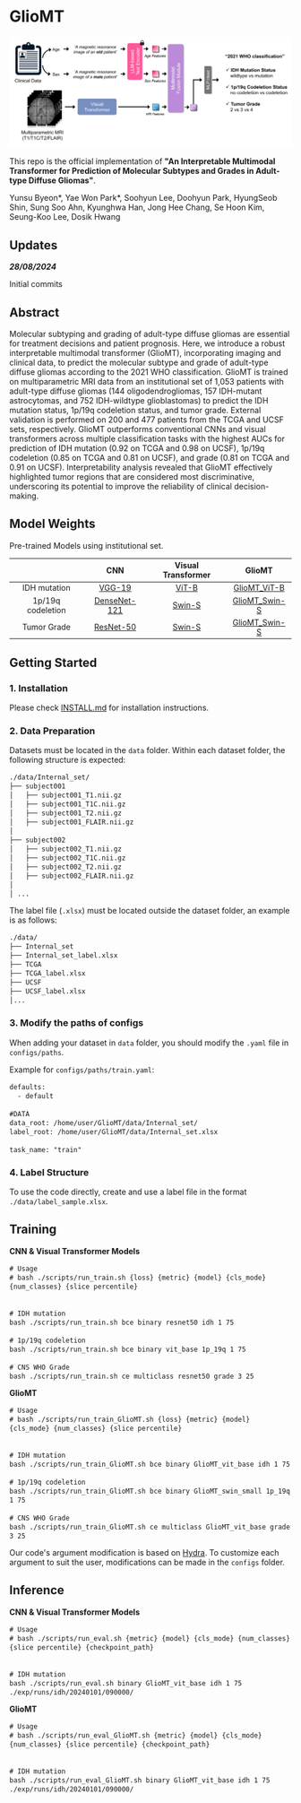 # GlioMT

![alt man](./figures/main.png)


This repo is the official implementation of **"An Interpretable Multimodal Transformer for Prediction of Molecular Subtypes and Grades in Adult-type Diffuse Gliomas"**.

Yunsu Byeon*, Yae Won Park*, Soohyun Lee, Doohyun Park, HyungSeob Shin, Sung Soo Ahn, Kyunghwa Han, Jong Hee Chang, Se Hoon Kim, Seung-Koo Lee, Dosik Hwang


## Updates

***28/08/2024***

Initial commits

## Abstract
Molecular subtyping and grading of adult-type diffuse gliomas are essential for treatment decisions and patient prognosis. Here, we introduce a robust interpretable multimodal transformer (GlioMT), incorporating imaging and clinical data, to predict the molecular subtype and grade of adult-type diffuse gliomas according to the 2021 WHO classification. GlioMT is trained on multiparametric MRI data from an institutional set of 1,053 patients with adult-type diffuse gliomas (144 oligodendrogliomas, 157 IDH-mutant astrocytomas, and 752 IDH-wildtype glioblastomas) to predict the IDH mutation status, 1p/19q codeletion status, and tumor grade. External validation is performed on 200 and 477 patients from the TCGA and UCSF sets, respectively. GlioMT outperforms conventional CNNs and visual transformers across multiple classification tasks with the highest AUCs for prediction of IDH mutation (0.92 on TCGA and 0.98 on UCSF), 1p/19q codeletion (0.85 on TCGA and 0.81 on UCSF), and grade (0.81 on TCGA and 0.91 on UCSF). Interpretability analysis revealed that GlioMT effectively highlighted tumor regions that are considered most discriminative, underscoring its potential to improve the reliability of clinical decision-making. 
 


## Model Weights
Pre-trained Models using institutional set.

|                   | CNN | Visual Transformer | GlioMT |
|:-----------------:|:------------------------:|:---------------------------------------:|:---------------------------:|
| IDH mutation      |       [VGG-19](https://drive.google.com/file/d/1S-MZGCPEh4pn7ZBWA5j3Gb20kOdpQfwW/view?usp=drive_link)       |               [ViT-B](https://drive.google.com/file/d/1Gd4M52A5YI1YAbRc0PHlFdnDZHbJUQPc/view?usp=drive_link)           |       [GlioMT_ViT-B](https://drive.google.com/file/d/1VtRU3W_Tl_ghrsa2Fjpmr8Y-yJqaV_sn/view?usp=drive_link)    |
| 1p/19q codeletion |    [DenseNet-121](https://drive.google.com/file/d/1iK2z0NrYDRMuiKJBaCbC3RVDGZpisWNT/view?usp=drive_link)    |               [Swin-S](https://drive.google.com/file/d/1H5VvbwVSPr-zsEJYeD_3VuL3nmdEOoMh/view?usp=drive_link)          |      [GlioMT_Swin-S](https://drive.google.com/file/d/1AkXwnEBg_M0f7eaF11TuSyqu6ktDCuPb/view?usp=drive_link)    |
| Tumor Grade       |      [ResNet-50](https://drive.google.com/file/d/1YT0ggGdCes8MQiwxLCGKcbRxp_24bqdh/view?usp=drive_link)     |               [Swin-S](https://drive.google.com/file/d/1WdVsL1psAeVx0arMztKPwa1PNsH0I7b2/view?usp=drive_link)          |      [GlioMT_Swin-S](https://drive.google.com/file/d/1lnasGRbYbA5c3cPmZa0kBwJkixCrV9Sj/view?usp=drive_link)    |


## Getting Started
### 1. Installation
Please check [INSTALL.md](INSTALL.md) for installation instructions.

### 2. Data Preparation
Datasets must be located in the `data` folder. Within each dataset folder, the following structure is expected:

```
./data/Internal_set/
├── subject001
│   ├── subject001_T1.nii.gz
│   ├── subject001_T1C.nii.gz
│   ├── subject001_T2.nii.gz
│   ├── subject001_FLAIR.nii.gz
│
├── subject002
│   ├── subject002_T1.nii.gz
│   ├── subject002_T1C.nii.gz
│   ├── subject002_T2.nii.gz
│   ├── subject002_FLAIR.nii.gz
│
│ ...
```
The label file (`.xlsx`) must be located outside the dataset folder, an example is as follows:
```
./data/
├── Internal_set
├── Internal_set_label.xlsx
├── TCGA
├── TCGA_label.xlsx
├── UCSF
├── UCSF_label.xlsx
│...
```

### 3. Modify the paths of configs

When adding your dataset in `data` folder, you should modify the `.yaml` file in `configs/paths`.

Example for `configs/paths/train.yaml`:
```
defaults:
  - default

#DATA
data_root: /home/user/GlioMT/data/Internal_set/
label_root: /home/user/GlioMT/data/Internal_set.xlsx

task_name: "train"

```

### 4. Label Structure

To use the code directly, create and use a label file in the format `./data/label_sample.xlsx`.




## Training

**CNN & Visual Transformer Models**
```
# Usage
# bash ./scripts/run_train.sh {loss} {metric} {model} {cls_mode} {num_classes} {slice percentile}


# IDH mutation
bash ./scripts/run_train.sh bce binary resnet50 idh 1 75

# 1p/19q codeletion
bash ./scripts/run_train.sh bce binary vit_base 1p_19q 1 75

# CNS WHO Grade
bash ./scripts/run_train.sh ce multiclass resnet50 grade 3 25
```

**GlioMT**
```
# Usage
# bash ./scripts/run_train_GlioMT.sh {loss} {metric} {model} {cls_mode} {num_classes} {slice percentile}


# IDH mutation
bash ./scripts/run_train_GlioMT.sh bce binary GlioMT_vit_base idh 1 75

# 1p/19q codeletion
bash ./scripts/run_train_GlioMT.sh bce binary GlioMT_swin_small 1p_19q 1 75

# CNS WHO Grade
bash ./scripts/run_train_GlioMT.sh ce multiclass GlioMT_vit_base grade 3 25
```

Our code's argument modification is based on [Hydra](https://hydra.cc/). To customize each argument to suit the user, modifications can be made in the `configs` folder.



## Inference
**CNN & Visual Transformer Models**
```
# Usage
# bash ./scripts/run_eval.sh {metric} {model} {cls_mode} {num_classes} {slice percentile} {checkpoint_path}


# IDH mutation
bash ./scripts/run_eval.sh binary GlioMT_vit_base idh 1 75 ./exp/runs/idh/20240101/090000/
```

**GlioMT**
```
# Usage
# bash ./scripts/run_eval_GlioMT.sh {metric} {model} {cls_mode} {num_classes} {slice percentile} {checkpoint_path}


# IDH mutation
bash ./scripts/run_eval_GlioMT.sh binary GlioMT_vit_base idh 1 75 ./exp/runs/idh/20240101/090000/
```
